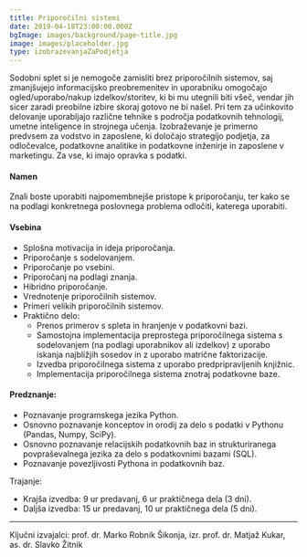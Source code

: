 ```yaml
---
title: Priporočilni sistemi
date: 2019-04-18T23:00:00.000Z
bgImage: images/background/page-title.jpg
image: images/placeholder.jpg
type: izobrazevanjaZaPodjetja
---
```

Sodobni splet si je nemogoče zamisliti brez priporočilnih sistemov, saj zmanjšujejo informacijsko preobremenitev in uporabniku omogočajo ogled/uporabo/nakup izdelkov/storitev, ki bi mu utegnili biti všeč, vendar jih sicer zaradi preobilne izbire skoraj gotovo ne bi našel. 
Pri tem za učinkovito delovanje uporabljajo različne tehnike s področja podatkovnih tehnologij, umetne inteligence in strojnega učenja. Izobraževanje je primerno predvsem za vodstvo in zaposlene, ki določajo strategijo podjetja, za odločevalce, podatkovne analitike in podatkovne inženirje in zaposlene v marketingu. 
Za vse, ki imajo opravka s podatki.

#### Namen
Znali boste uporabiti najpomembnejše pristope k priporočanju, ter kako se na podlagi konkretnega poslovnega problema odločiti, katerega uporabiti.

#### Vsebina
- Splošna motivacija in ideja priporočanja.
- Priporočanje s sodelovanjem.
- Priporočanje po vsebini.
- Priporočanj na podlagi znanja.
- Hibridno priporočanje.
- Vrednotenje priporočilnih sistemov.
- Primeri velikih priporočilnih sistemov.
- Praktično delo:
    - Prenos primerov s spleta in hranjenje v podatkovni bazi.
    - Samostojna implementacija preprostega priporočilnega sistema s sodelovanjem (na podlagi uporabnikov ali izdelkov) z uporabo iskanja najbližjih sosedov in z uporabo matrične faktorizacije.
    - Izvedba priporočilnega sistema z uporabo predpripravljenih knjižnic.
    - Implementacija priporočilnega sistema znotraj podatkovne baze.

#### Predznanje:
- Poznavanje programskega jezika Python.
- Osnovno poznavanje konceptov in orodij za delo s podatki v Pythonu (Pandas, Numpy, SciPy).
- Osnovno poznavanje relacijskih podatkovnih baz in strukturiranega povpraševalnega jezika za delo s podatkovnimi bazami (SQL).
- Poznavanje povezljivosti Pythona in podatkovnih baz.

Trajanje: 
- Krajša izvedba: 9 ur predavanj, 6 ur praktičnega dela (3 dni).
- Daljša izvedba: 15 ur predavanj, 10 ur praktičnega dela (5 dni).

---

Ključni izvajalci: prof. dr. Marko Robnik Šikonja, izr. prof. dr. Matjaž Kukar, as. dr. Slavko Žitnik
